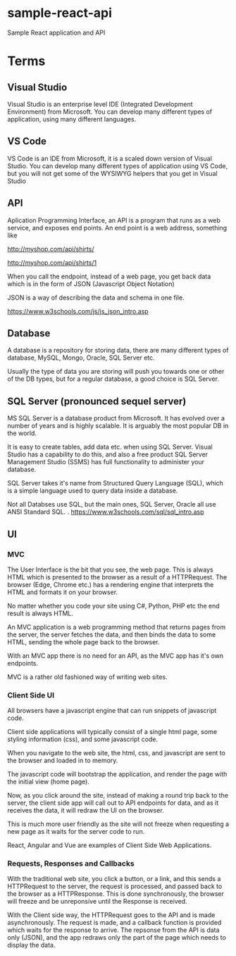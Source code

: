 # sample-react-api
Sample React application and API

# Terms

## Visual Studio

Visual Studio is an enterprise level IDE (Integrated Development Environment) from Microsoft.
You can develop many different types of application, using many different languages.

## VS Code

VS Code is an IDE from Microsoft, it is a scaled down version of Visual Studio. You can develop many different types of application using VS Code, but you will not get some of the WYSIWYG helpers that you get in Visual Studio

## API

Aplication Programming Interface, an API is a program that runs as a web service, and exposes end points. An end point is a web address, something like 

http://myshop.com/api/shirts/

http://myshop.com/api/shirts/1

When you call the endpoint, instead of a web page, you get back data which is in the form of JSON (Javascript Object Notation)

JSON is a way of describing the data and schema in one file.

https://www.w3schools.com/js/js_json_intro.asp

## Database

A database is a repository for storing data, there are many different types of database, MySQL, Mongo, Oracle, SQL Server etc.

Usually the type of data you are storing will push you towards one or other of the DB types, but for a regular database, a good choice is SQL Server.

## SQL Server (pronounced sequel server)

MS SQL Server is a database product from Microsoft. It has evolved over a number of years and is highly scalable. It is arguably the most popular DB in the world.

It is easy to create tables, add data etc. when using SQL Server. Visual Studio has a capability to do this, and also a free product SQL Server Management Studio (SSMS) has full functionality to administer your database.

SQL Server takes it's name from Structured Query Language (SQL), which is a simple language used to query data inside a database.

Not all Databses use SQL, but the main ones, SQL Server, Oracle all use ANSI Standard SQL.
.
https://www.w3schools.com/sql/sql_intro.asp

## UI

### MVC

The User Interface is the bit that you see, the web page. This is always HTML which is presented to the browser as a result of a HTTPRequest.
The browser (Edge, Chrome etc.) has a rendering engine that interprets the HTML and formats it on your browser.

No matter whether you code your site using C#, Python, PHP etc the end result is always HTML.

An MVC application is a web programming method that returns pages from the server, the server fetches the data, and then binds the data to some HTML, sending the whole page back to the browser.

With an MVC app there is no need for an API, as the MVC app has it's own endpoints.

MVC is a rather old fashioned way of writing web sites.

### Client Side UI

All browsers have a javascript engine that can run snippets of javascript code.

Client side applications will typically consist of a single html page, some styling information (css), and some javascript code. 

When you navigate to the web site, the html, css, and javascript are sent to the browser and loaded in to memory. 

The javascript code will bootstrap the application, and render the page with the initial view (home page). 

Now, as you click around the site, instead of making a round trip back to the server, the client side app will call out to API endpoints for data, and as it receives the data, it will redraw the UI on the browser.

This is much more user friendly as the site will not freeze when requesting a new page as it waits for the server code to run.

React, Angular and Vue are examples of Client Side Web Applications.

### Requests, Responses and Callbacks

With the traditional web site, you click a button, or a link, and this sends a HTTPRequest to the server, the request is processed, and passed back to the browser as a HTTPResponse. This is done synchronously, the browser will freeze and be unreponsive until the Response is received.

With the Client side way, the HTTPRequest goes to the API and is made asynchronously. The request is made, and a callback function is provided which waits for the response to arrive. The repsonse from the API is data only (JSON), and the app redraws only the part of the page which needs to display the data. 
